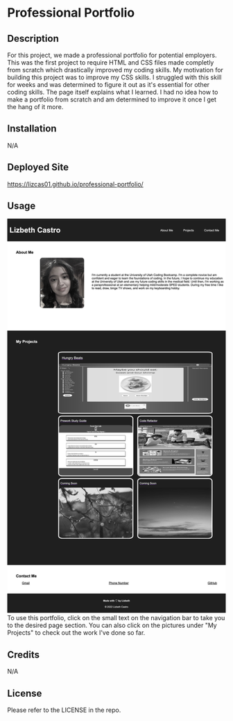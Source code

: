 # Professional Portfolio
## Description 
For this project, we made a professional portfolio for potential employers. This was the first project to require HTML and CSS files made completly from scratch which drastically improved my coding skills. My motivation for building this project was to improve my CSS skills. I struggled with this skill for weeks and was determined to figure it out as it's essential for other coding skills. The page itself explains what I learned. I had no idea how to make a portfolio from scratch and am determined to improve it once I get the hang of it more. 
## Installation 
N/A
## Deployed Site 
https://lizcas01.github.io/professional-portfolio/
## Usage 
![Demopage](assets/images/Portfolio-Demo.jpg)
To use this portfolio, click on the small text on the navigation bar to take you to the desired page section. You can also click on the pictures under "My Projects" to check out the work I've done so far. 
## Credits
N/A
## License
Please refer to the LICENSE in the repo.  
